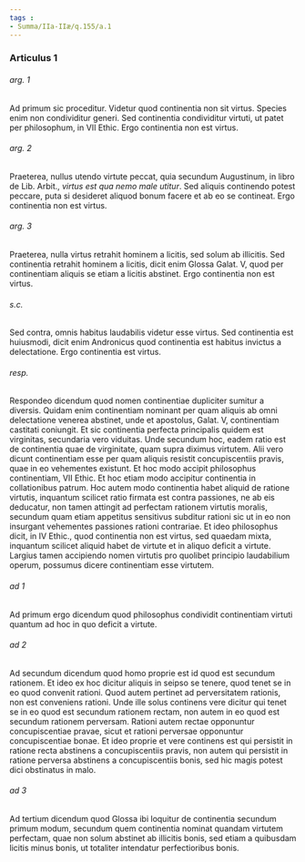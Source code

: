 ```yaml
---
tags : 
- Summa/IIa-IIæ/q.155/a.1
---
```


### Articulus 1

###### arg. 1
Ad primum sic proceditur. Videtur quod continentia non sit virtus. Species enim non condividitur generi. Sed continentia condividitur virtuti, ut patet per philosophum, in VII Ethic. Ergo continentia non est virtus.

###### arg. 2
Praeterea, nullus utendo virtute peccat, quia secundum Augustinum, in libro de Lib. Arbit., *virtus est qua nemo male utitur*. Sed aliquis continendo potest peccare, puta si desideret aliquod bonum facere et ab eo se contineat. Ergo continentia non est virtus.

###### arg. 3
Praeterea, nulla virtus retrahit hominem a licitis, sed solum ab illicitis. Sed continentia retrahit hominem a licitis, dicit enim Glossa Galat. V, quod per continentiam aliquis se etiam a licitis abstinet. Ergo continentia non est virtus.

###### s.c.
Sed contra, omnis habitus laudabilis videtur esse virtus. Sed continentia est huiusmodi, dicit enim Andronicus quod continentia est habitus invictus a delectatione. Ergo continentia est virtus.

###### resp.
Respondeo dicendum quod nomen continentiae dupliciter sumitur a diversis. Quidam enim continentiam nominant per quam aliquis ab omni delectatione venerea abstinet, unde et apostolus, Galat. V, continentiam castitati coniungit. Et sic continentia perfecta principalis quidem est virginitas, secundaria vero viduitas. Unde secundum hoc, eadem ratio est de continentia quae de virginitate, quam supra diximus virtutem. Alii vero dicunt continentiam esse per quam aliquis resistit concupiscentiis pravis, quae in eo vehementes existunt. Et hoc modo accipit philosophus continentiam, VII Ethic. Et hoc etiam modo accipitur continentia in collationibus patrum. Hoc autem modo continentia habet aliquid de ratione virtutis, inquantum scilicet ratio firmata est contra passiones, ne ab eis deducatur, non tamen attingit ad perfectam rationem virtutis moralis, secundum quam etiam appetitus sensitivus subditur rationi sic ut in eo non insurgant vehementes passiones rationi contrariae. Et ideo philosophus dicit, in IV Ethic., quod continentia non est virtus, sed quaedam mixta, inquantum scilicet aliquid habet de virtute et in aliquo deficit a virtute. Largius tamen accipiendo nomen virtutis pro quolibet principio laudabilium operum, possumus dicere continentiam esse virtutem.

###### ad 1
Ad primum ergo dicendum quod philosophus condividit continentiam virtuti quantum ad hoc in quo deficit a virtute.

###### ad 2
Ad secundum dicendum quod homo proprie est id quod est secundum rationem. Et ideo ex hoc dicitur aliquis in seipso se tenere, quod tenet se in eo quod convenit rationi. Quod autem pertinet ad perversitatem rationis, non est conveniens rationi. Unde ille solus continens vere dicitur qui tenet se in eo quod est secundum rationem rectam, non autem in eo quod est secundum rationem perversam. Rationi autem rectae opponuntur concupiscentiae pravae, sicut et rationi perversae opponuntur concupiscentiae bonae. Et ideo proprie et vere continens est qui persistit in ratione recta abstinens a concupiscentiis pravis, non autem qui persistit in ratione perversa abstinens a concupiscentiis bonis, sed hic magis potest dici obstinatus in malo.

###### ad 3
Ad tertium dicendum quod Glossa ibi loquitur de continentia secundum primum modum, secundum quem continentia nominat quandam virtutem perfectam, quae non solum abstinet ab illicitis bonis, sed etiam a quibusdam licitis minus bonis, ut totaliter intendatur perfectioribus bonis.


